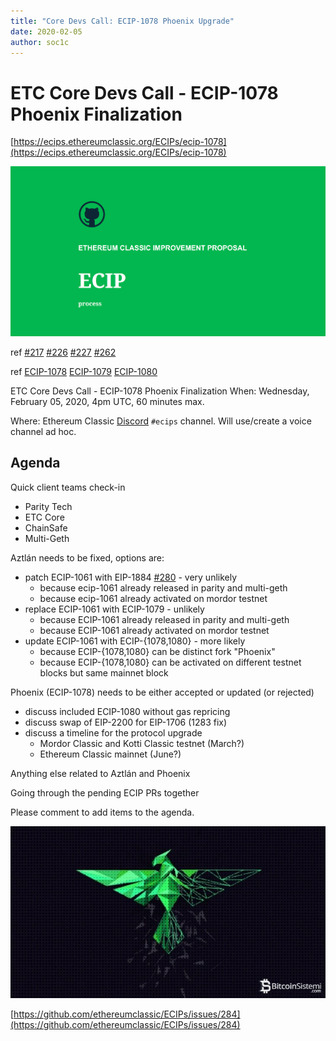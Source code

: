 ```yaml
---
title: "Core Devs Call: ECIP-1078 Phoenix Upgrade"
date: 2020-02-05
author: soc1c
---
```


# ETC Core Devs Call - ECIP-1078 Phoenix Finalization

[https://ecips.ethereumclassic.org/ECIPs/ecip-1078](https://ecips.ethereumclassic.org/ECIPs/ecip-1078)

![Core Devs Call: ECIP-1078 Phoenix Upgrade](./ethereum_classic_ecip_wallpaper.png)

ref [#217](https://github.com/ethereumclassic/ECIPs/issues/217) [#226](https://github.com/ethereumclassic/ECIPs/issues/226) [#227](https://github.com/ethereumclassic/ECIPs/issues/227) [#262](https://github.com/ethereumclassic/ECIPs/issues/262)

ref [ECIP-1078](https://ecips.ethereumclassic.org/ECIPs/ecip-1078) [ECIP-1079](https://ecips.ethereumclassic.org/ECIPs/ecip-1079) [ECIP-1080](https://ecips.ethereumclassic.org/ECIPs/ecip-1080)

ETC Core Devs Call - ECIP-1078 Phoenix Finalization
When: Wednesday, February 05, 2020, 4pm UTC, 60 minutes max.

Where: Ethereum Classic [Discord](https://discord.gg/dwxb6nf) `#ecips` channel. Will use/create a voice channel ad hoc.

## Agenda

Quick client teams check-in
* Parity Tech
* ETC Core
* ChainSafe
* Multi-Geth

Aztlán needs to be fixed, options are:
* patch ECIP-1061 with EIP-1884 [#280](https://github.com/ethereumclassic/ECIPs/pull/280) - very unlikely
    * because ecip-1061 already released in parity and multi-geth
    * because ecip-1061 already activated on mordor testnet
* replace ECIP-1061 with ECIP-1079 - unlikely
    * because ECIP-1061 already released in parity and multi-geth
    * because ECIP-1061 already activated on mordor testnet
* update ECIP-1061 with ECIP-{1078,1080} - more likely
    * because ECIP-{1078,1080} can be distinct fork "Phoenix"
    * because ECIP-{1078,1080} can be activated on different testnet blocks but same mainnet block

Phoenix (ECIP-1078) needs to be either accepted or updated (or rejected)
* discuss included ECIP-1080 without gas repricing
* discuss swap of EIP-2200 for EIP-1706 (1283 fix)
* discuss a timeline for the protocol upgrade
    * Mordor Classic and Kotti Classic testnet (March?)
    * Ethereum Classic mainnet (June?)

Anything else related to Aztlán and Phoenix

Going through the pending ECIP PRs together

Please comment to add items to the agenda.

![Core Devs Call: ECIP-1078 Phoenix Upgrade](./phoenix_etc.jpg)

[https://github.com/ethereumclassic/ECIPs/issues/284](https://github.com/ethereumclassic/ECIPs/issues/284)
